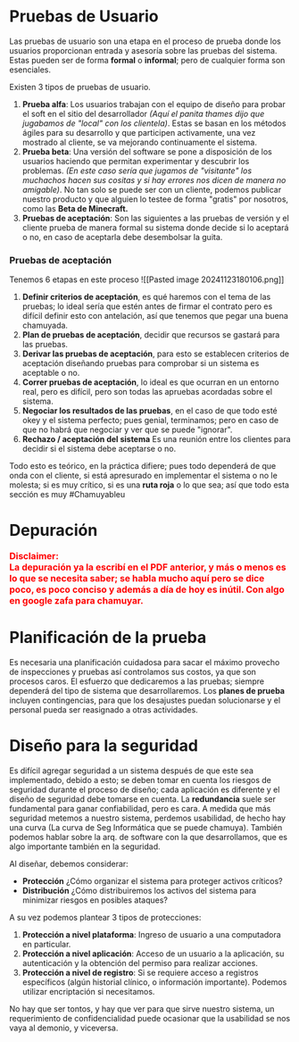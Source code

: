# Pruebas de Usuario
Las pruebas de usuario son una etapa en el proceso de prueba donde los usuarios proporcionan entrada y asesoría sobre las pruebas del sistema.
Estas pueden ser de forma **formal** o **informal**; pero de cualquier forma son esenciales.

Existen 3 tipos de pruebas de usuario.
1) **Prueba alfa**: Los usuarios trabajan con el equipo de diseño para probar el soft en el sitio del desarrollador *(Aquí el panita thames dijo que jugabamos de "local" con los clientela)*. Estas se basan en los métodos ágiles para su desarrollo y que participen activamente, una vez mostrado al cliente, se va mejorando continuamente el sistema.
2) **Prueba beta**: Una versión del software se pone a disposición de los usuarios haciendo que permitan experimentar y descubrir los problemas. *(En este caso sería que jugamos de "visitante" los muchachos hacen sus cositas y si hay errores nos dicen de manera no amigable)*. No tan solo se puede ser con un cliente, podemos publicar nuestro producto y que alguien lo testee de forma "gratis" por nosotros, como las **Beta de Minecraft.**
3) **Pruebas de aceptación**: Son las siguientes a las pruebas de versión y el cliente prueba de manera formal su sistema donde decide si lo aceptará o no, en caso de aceptarla debe desembolsar la guita.

### Pruebas de aceptación
Tenemos 6 etapas en este proceso
![[Pasted image 20241123180106.png]]

1) **Definir criterios de aceptación**, es qué haremos con el tema de las pruebas; lo ideal sería que estén antes de firmar el contrato pero es difícil definir esto con antelación, así que tenemos que pegar una buena chamuyada.
2) **Plan de pruebas de aceptación**, decidir que recursos se gastará para las pruebas.
3) **Derivar las pruebas de aceptación**, para esto se establecen criterios de aceptación diseñando pruebas para comprobar si un sistema es aceptable o no.
4) **Correr pruebas de aceptación**, lo ideal es que ocurran en un entorno real, pero es difícil, pero son todas las apruebas acordadas sobre el sistema.
5) **Negociar los resultados de las pruebas**, en el caso de que todo esté okey y el sistema perfecto; pues genial, terminamos; pero en caso de que no habrá que negociar y ver que se puede "ignorar".
6) **Rechazo / aceptación del sistema** Es una reunión entre los clientes para decidir si el sistema debe aceptarse o no.

Todo esto es teórico, en la práctica difiere; pues todo dependerá de que onda con el cliente, si está apresurado en implementar el sistema o no le molesta; si es muy crítico, si es una **ruta roja** o lo que sea; así que todo esta sección es muy #Chamuyableu

# Depuración
<div style="color: red; font-size: 16px; font-weight: 700;">
	Disclaimer:
		<br>
	La depuración ya la escribí en el PDF anterior, y más o menos es lo que se necesita saber; se habla mucho aquí pero se dice poco, es poco conciso y además a día de hoy es inútil. Con algo en google zafa para chamuyar.
</div>

# Planificación de la prueba
Es necesaria una planificación cuidadosa para sacar el máximo provecho de inspecciones y pruebas así controlamos sus costos, ya que son procesos caros. El esfuerzo que dedicaremos a las pruebas; siempre dependerá del tipo de sistema que desarrollaremos.
Los **planes de prueba** incluyen contingencias, para que los desajustes puedan solucionarse y el personal pueda ser reasignado a otras actividades.

# Diseño para la seguridad
Es difícil agregar seguridad a un sistema después de que este sea implementado, debido a esto; se deben tomar en cuenta los riesgos de seguridad durante el proceso de diseño; cada aplicación es diferente y el diseño de seguridad debe tomarse en cuenta. La **redundancia** suele ser fundamental para ganar confiabilidad, pero es cara.
A medida que más seguridad metemos a nuestro sistema, perdemos usabilidad, de hecho hay una curva (La curva de Seg Informática que se puede chamuya).
También podemos hablar sobre la arq. de software con la que desarrollamos, que es algo importante también en la seguridad.

Al diseñar, debemos considerar:
- **Protección** ¿Cómo organizar el sistema para proteger activos críticos?
- **Distribución** ¿Cómo distribuiremos los activos del sistema para minimizar riesgos en posibles ataques?

A su vez podemos plantear 3 tipos de protecciones:
1) **Protección a nivel plataforma**: Ingreso de usuario a una computadora en particular.
2) **Protección a nivel aplicación**: Acceso de un usuario a la aplicación, su autenticación y la obtención del permiso para realizar acciones.
3) **Protección a nivel de registro**: Si se requiere acceso a registros específicos (algún historial clínico, o información importante).
Podemos utilizar encriptación si necesitamos.

No hay que ser tontos, y hay que ver para que sirve nuestro sistema, un requerimiento de confidencialidad puede ocasionar que la usabilidad se nos vaya al demonio, y viceversa.
